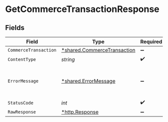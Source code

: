 # GetCommerceTransactionResponse


## Fields

| Field                                                                     | Type                                                                      | Required                                                                  | Description                                                               |
| ------------------------------------------------------------------------- | ------------------------------------------------------------------------- | ------------------------------------------------------------------------- | ------------------------------------------------------------------------- |
| `CommerceTransaction`                                                     | [*shared.CommerceTransaction](../../models/shared/commercetransaction.md) | :heavy_minus_sign:                                                        | OK                                                                        |
| `ContentType`                                                             | *string*                                                                  | :heavy_check_mark:                                                        | N/A                                                                       |
| `ErrorMessage`                                                            | [*shared.ErrorMessage](../../models/shared/errormessage.md)               | :heavy_minus_sign:                                                        | Your API request was not properly authorized.                             |
| `StatusCode`                                                              | *int*                                                                     | :heavy_check_mark:                                                        | N/A                                                                       |
| `RawResponse`                                                             | [*http.Response](https://pkg.go.dev/net/http#Response)                    | :heavy_minus_sign:                                                        | N/A                                                                       |